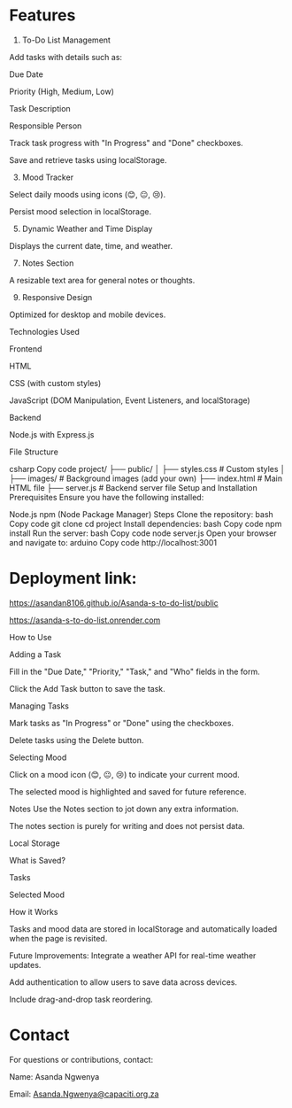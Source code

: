 # Features

1. To-Do List Management
   
Add tasks with details such as:

Due Date

Priority (High, Medium, Low)

Task Description

Responsible Person

Track task progress with "In Progress" and "Done" checkboxes.

Save and retrieve tasks using localStorage.

3. Mood Tracker
   
Select daily moods using icons (😊, 😐, 😢).

Persist mood selection in localStorage.

5. Dynamic Weather and Time Display
   
Displays the current date, time, and weather.

7. Notes Section
   
A resizable text area for general notes or thoughts.

9. Responsive Design
    
Optimized for desktop and mobile devices.

Technologies Used

Frontend

HTML

CSS (with custom styles)

JavaScript (DOM Manipulation, Event Listeners, and localStorage)

Backend

Node.js with Express.js

File Structure

csharp
Copy code
project/
├── public/
│   ├── styles.css  # Custom styles
│   ├── images/     # Background images (add your own)
├── index.html      # Main HTML file
├── server.js       # Backend server file
Setup and Installation
Prerequisites
Ensure you have the following installed:

Node.js
npm (Node Package Manager)
Steps
Clone the repository:
bash
Copy code
git clone <repository-url>
cd project
Install dependencies:
bash
Copy code
npm install
Run the server:
bash
Copy code
node server.js
Open your browser and navigate to:
arduino
Copy code
http://localhost:3001

# Deployment link:
https://asandan8106.github.io/Asanda-s-to-do-list/public

https://asanda-s-to-do-list.onrender.com

How to Use

Adding a Task

Fill in the "Due Date," "Priority," "Task," and "Who" fields in the form.

Click the Add Task button to save the task.

Managing Tasks

Mark tasks as "In Progress" or "Done" using the checkboxes.

Delete tasks using the Delete button.

Selecting Mood

Click on a mood icon (😊, 😐, 😢) to indicate your current mood.

The selected mood is highlighted and saved for future reference.

Notes
Use the Notes section to jot down any extra information.

The notes section is purely for writing and does not persist data.

Local Storage

What is Saved?

Tasks

Selected Mood

How it Works

Tasks and mood data are stored in localStorage and automatically loaded when the page is revisited.

Future Improvements:
Integrate a weather API for real-time weather updates.

Add authentication to allow users to save data across devices.

Include drag-and-drop task reordering.

# Contact
For questions or contributions, contact:

Name: Asanda Ngwenya

Email: Asanda.Ngwenya@capaciti.org.za



